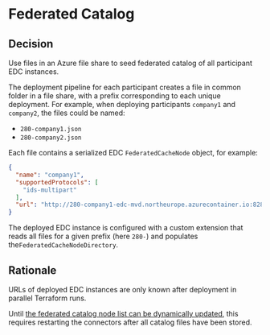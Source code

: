 # Federated Catalog

## Decision

Use files in an Azure file share to seed federated catalog of all participant EDC instances.

The deployment pipeline for each participant creates a file in common folder in a file share, with a prefix corresponding to each unique deployment. For example, when deploying participants `company1` and `company2`, the files could be named:
- `280-company1.json`
- `280-company2.json`

Each file contains a serialized EDC `FederatedCacheNode` object, for example:

```json
{
  "name": "company1",
  "supportedProtocols": [
    "ids-multipart"
  ],
  "url": "http://280-company1-edc-mvd.northeurope.azurecontainer.io:8282"
}

```

The deployed EDC instance is configured with a custom extension that reads all files for a given prefix (here `280-`) and populates the`FederatedCacheNodeDirectory`.

## Rationale

URLs of deployed EDC instances are only known after deployment in parallel Terraform runs.

Until [the federated catalog node list can be dynamically updated](https://github.com/eclipse-dataspaceconnector/DataSpaceConnector/issues/1230), this requires restarting the connectors after all catalog files have been stored.
